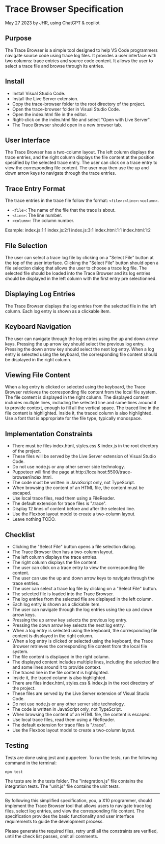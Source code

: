 # Trace Browser Specification
May 27 2023 by JHR, using ChatGPT & copilot

## Purpose
The Trace Browser is a simple tool designed to help VS Code programmers navigate source code using trace log files. It provides a user interface with two columns: trace entries and source code content. It allows the user to select a trace file and browse through its entries.

## Install
- Install Visual Studio Code.
- Install the Live Server extension.
- Copy the trace-browser folder to the root directory of the project.
- Open the trace-browser folder in Visual Studio Code.
- Open the index.html file in the editor.
- Right-click on the index.html file and select "Open with Live Server".
- The Trace Browser should open in a new browser tab.

## User Interface
The Trace Browser has a two-column layout. The left column displays the trace entries, and the right column displays the file content at the position specified by the selected trace entry. The user can click on a trace entry to view the corresponding file content. The user may then use the up and down arrow keys to navigate through the trace entries.

## Trace Entry Format
The trace entries in the trace file follow the format: `<file>:<line>:<column>`.
- `<file>`: The name of the file that the trace is about.
- `<line>`: The line number.
- `<column>`: The column number.

Example:
index.js:1:1
index.js:2:1
index.js:3:1
index.html:1:1
index.html:1:2

## File Selection
The user can select a trace log file by clicking on a "Select File" button at the top of the user interface.
Clicking the "Select File" button should open a file selection dialog that allows the user to choose a trace log file. The selected file should be loaded into the Trace Browser and its log entries should be displayed in the left column with the first entry pre selectionned.

## Displaying Log Entries
The Trace Browser displays the log entries from the selected file in the left column. Each log entry is shown as a clickable item.

## Keyboard Navigation
The user can navigate through the log entries using the up and down arrow keys.
Pressing the up arrow key should select the previous log entry.
Pressing the down arrow key should select the next log entry.
When a log entry is selected using the keyboard, the corresponding file content should be displayed in the right column.

## Viewing File Content
When a log entry is clicked or selected using the keyboard, the Trace Browser retrieves the corresponding file content from the local file system. The file content is displayed in the right column. The displayed content includes multiple lines, including the selected line and some lines around it to provide context, enough to fill all the vertical space. The traced line in the file content is highlighted. Inside it, the traced column is also highlighted. Use a font that is appropriate for the file type, typically monospace.

## Implementation Constraints
- There must be files index.html, styles.css & index.js in the root directory of the project.
- These files will be served by the Live Server extension of Visual Studio Code.
- Do not use node.js or any other server side technology.
- Puppeteer will find the page at http://localhost:5500/trace-browser/index.html.
- The code must be written in JavaScript only, not TypeScript.
- When browsing the content of an HTML file, the content must be escaped.
- Use local trace files, read them using a FileReader.
- The default extension for trace files is ".trace".
- Display 12 lines of content before and after the selected line.
- Use the Flexbox layout model to create a two-column layout.
- Leave nothing TODO.

## Checklist
- Clicking the "Select File" button opens a file selection dialog.
- The Trace Browser then has a two-column layout.
- The left column displays the trace entries.
- The right column displays the file content.
- The user can click on a trace entry to view the corresponding file content.
- The user can use the up and down arrow keys to navigate through the trace entries.
- The user can select a trace log file by clicking on a "Select File" button.
- The selected file is loaded into the Trace Browser.
- The log entries from the selected file are displayed in the left column.
- Each log entry is shown as a clickable item.
- The user can navigate through the log entries using the up and down arrow keys.
- Pressing the up arrow key selects the previous log entry.
- Pressing the down arrow key selects the next log entry.
- When a log entry is selected using the keyboard, the corresponding file content is displayed in the right column.
- When a log entry is clicked or selected using the keyboard, the Trace Browser retrieves the corresponding file content from the local file system.
- The file content is displayed in the right column.
- The displayed content includes multiple lines, including the selected line and some lines around it to provide context.
- The traced line in the file content is highlighted.
- Inside it, the traced column is also highlighted.
- There are files index.html, styles.css & index.js in the root directory of the project.
- These files are served by the Live Server extension of Visual Studio Code.
- Do not use node.js or any other server side technology.
- The code is written in JavaScript only, not TypeScript.
- When browsing the content of an HTML file, the content is escaped.
- Use local trace files, read them using a FileReader.
- The default extension for trace files is ".trace".
- Use the Flexbox layout model to create a two-column layout.


## Testing
Tests are done using jest and puppeteer. To run the tests, run the following command in the terminal:
```
npm test
```
The tests are in the tests folder. The "integration.js" file contains the integration tests. The "unit.js" file contains the unit tests.


---

By following this simplified specification, you, a X10 programmer, should implement the Trace Browser tool that allows users to navigate trace log files, select log entries, and view the corresponding file content. The specification provides the basic functionality and user interface requirements to guide the development process.

Please generate the required files, retry until all the constraints are verified, until the check list passes, omit all comments.
